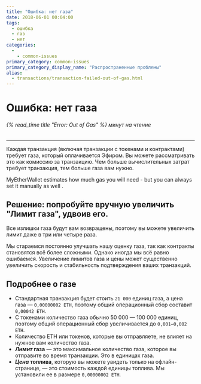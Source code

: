 ```yaml
---
title: "Ошибка: нет газа"
date: 2018-06-01 00:04:00
tags:
  - ошибка
  - газ
  - нет
categories:
  - 
    - common-issues
primary_category: common-issues
primary_category_display_name: "Распространенные проблемы"
alias:
  - transactions/transaction-failed-out-of-gas.html
---
```


# __Ошибка: нет газа__
###### {% read_time title "Error: Out of Gas" %} минут на чтение
***

Каждая транзакция (включая транзакции с токенами и контрактами) требует газа, который оплачивается Эфиром. Вы можете рассматривать это как комиссию за транзакцию. Чем больше вычислительных затрат требует транзакция, тем больше газа вам нужно.

MyEtherWallet estimates how much gas you will need - but you can always set it manually as well .

## __Решение: попробуйте вручную увеличить "Лимит газа", удвоив его.__

Все излишки газа будут вам возвращены, поэтому вы можете увеличить лимит даже в три или четыре раза.

Мы стараемся постоянно улучшать нашу оценку газа, так как контракты становятся всё более сложными. Однако иногда мы всё равно ошибаемся. Увеличение лимитов газа и цены может существенно увеличить скорость и стабильность подтверждения ваших транзакций.



## __Подробнее о газе__
* Стандартная транзакция будет стоить `21 000` единиц газа, а цена газа — `0,00000002 ETH`, поэтому общий операционный сбор составит `0,00042 ETH`.
* С токенами количество газа обычно 50 000 — 100 000 единиц, поэтому общий операционный сбор увеличивается до `0,001–0,002 ETH`.
* Количество ETH или токенов, которые вы отправляете, не влияет на нужное вам количество газа.
* **_Лимит_ газа** — это максимальное количество газа, которое вы отправите во время транзакции. Это в единицах газа.
* **_Цена_ топлива**, которую вы можете увидеть только на офлайн-странице, — это стоимость каждой единицы топлива. Мы установили ее в размере `0,00000002 ETH`.
